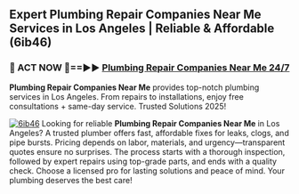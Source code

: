 ## Expert Plumbing Repair Companies Near Me Services in Los Angeles | Reliable & Affordable (6ib46)  

<h3>🚿 ACT NOW 🌟==►► <a href="https://tinyurl.com/2ne6vx2x" rel="nofollow">Plumbing Repair Companies Near Me 24/7</a></h3>

**Plumbing Repair Companies Near Me** provides top-notch plumbing services in Los Angeles. From repairs to installations, enjoy free consultations + same-day service. Trusted Solutions 2025!

[![6ib46](https://i.imgur.com/4PFF4AK.jpeg)](https://tinyurl.com/2ne6vx2x)
Looking for reliable **Plumbing Repair Companies Near Me** in Los Angeles? A trusted plumber offers fast, affordable fixes for leaks, clogs, and pipe bursts. Pricing depends on labor, materials, and urgency—transparent quotes ensure no surprises. The process starts with a thorough inspection, followed by expert repairs using top-grade parts, and ends with a quality check. Choose a licensed pro for lasting solutions and peace of mind. Your plumbing deserves the best care!